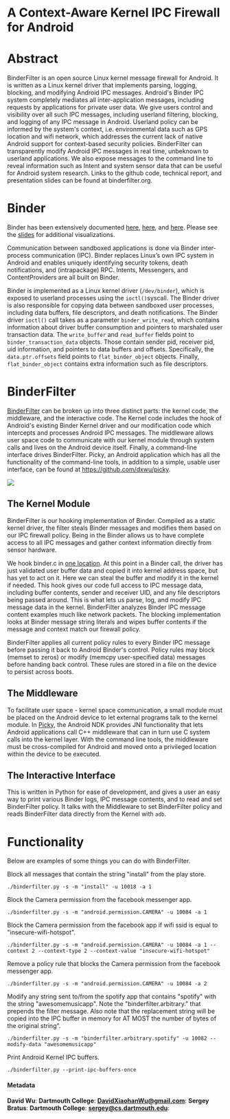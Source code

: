 # A Context-Aware Kernel IPC Firewall for Android

# Abstract

BinderFilter is an open source Linux kernel message firewall for Android. It is written as a Linux kernel driver that implements parsing, logging, blocking, and modifying Android IPC messages. Android's Binder IPC system completely mediates all inter-application messages, including requests by applications for private user data. We give users control and visibility over all such IPC messages, including userland filtering, blocking, and logging of any IPC message in Android. Userland policy can be informed by the system's context, i.e. environmental data such as GPS location and wifi network, which addresses the current lack of native Android support for context-based security policies. BinderFilter can transparently modify Android IPC messages in real time, unbeknown to userland applications. We also expose messages to the command line to reveal information such as Intent and system sensor data that can be useful for Android system research. Links to the github code, technical report, and presentation slides can be found at binderfilter.org. 


# Binder

Binder has been extensively documented [here](https://github.com/dxwu/BinderFilter/tree/master/documentation/binder-code-analysis), [here](http://www.cs.dartmouth.edu/~sergey/binderfilter/Summercon2016-slides.pdf), and [here](http://binderfilter.org/binderfilter_tr.pdf). Please see the [slides](http://www.cs.dartmouth.edu/~sergey/binderfilter/Shmoocon2017-slides.pdf) for additional visualizations.

Communication between sandboxed applications is done via Binder inter-process communication (IPC). Binder replaces
Linux’s own IPC system in Android and enables uniquely identifying security tokens, death notifications, and (intrapackage) RPC. Intents, Messengers, and ContentProviders are all built on Binder. 

Binder is implemented as a Linux kernel driver (`/dev/binder`), which is exposed to userland processes using the `ioctl()`syscall. The Binder driver is also responsible for copying data between sandboxed user processes, including data buffers, file descriptors, and death notifications. The Binder driver `ioctl()` call takes as a parameter `binder_write_read`, which contains information about driver buffer consumption and pointers to marshaled user transaction data. The `write_buffer` and `read_buffer` fields point to `binder_transaction_data` objects. Those contain sender pid, receiver pid, uid information, and pointers to data buffers and offsets. Specifically, the `data.ptr.offsets` field points to `flat_binder_object` objects. Finally, `flat_binder_object` contains extra information such as file descriptors.

# BinderFilter

[BinderFilter](https://github.com/dxwu/BinderFilter) can be broken up into three distinct parts: the kernel code, the middleware, and the interactive code. The Kernel code includes the hook of Android's existing Binder Kernel driver and our modification code which intercepts and processes Android IPC messages. The middleware allows user space code to communicate with our kernel module through system calls and lives on the Android device itself. Finally, a command-line interface drives BinderFilter. Picky, an Android application which has all the functionality of the command-line tools, in addition to a simple, usable user interface, can be found at https://github.com/dxwu/picky. 

![](https://github.com/dxwu/BinderFilter/raw/master/documentation/bf_hook.png?raw=true) 

## The Kernel Module

BinderFilter is our hooking implementation of Binder. Compiled as a static kernel driver, the filter steals Binder messages and modifies them based on our IPC firewall policy. Being in the Binder allows us to have complete access to all IPC messages and gather context information directly from sensor hardware.

We hook binder.c in [one location](http://androidxref.com/kernel_3.18/xref/drivers/staging/android/binder.c#1520). At this point in a Binder call, the driver has just validated user buffer data and copied it into kernel address space, but has yet to act on it. Here we can steal the buffer and modify it in the kernel if needed. This hook gives our code full access to IPC message data, including buffer contents, sender and receiver UID, and any file descriptors being passed around. This is what lets us parse, log, and modify IPC message data in the kernel. BinderFilter analyzes Binder IPC message content examples much like network packets. The blocking implementation looks at Binder message string literals and wipes buffer contents if the message and context match our firewall policy.

BinderFilter applies all current policy rules to every Binder IPC message before passing it back to Android Binder's control. Policy rules may block (memset to zeros) or modify (memcpy user-specified data) messages before handing back control. These rules are stored in a file on the device to persist across boots.

## The Middleware

To facilitate user space - kernel space communication, a small module must be placed on the Android device to let external programs talk to the kernel module. In [Picky](https://github.com/dxwu/picky), the Android NDK provides JNI functionality that lets Android applications call C++ middleware that can in turn use C system calls into the kernel layer. With the command line tools, the middleware must be cross-compiled for Android and moved onto a privileged location within the device to be executed.

## The Interactive Interface

This is written in Python for ease of development, and gives a user an easy way to print various Binder logs, IPC message contents, and to read and set BinderFilter policy. It talks with the Middleware to set BinderFilter policy and reads BinderFilter data directly from the Kernel with `adb`.

# Functionality

Below are examples of some things you can do with BinderFilter.

Block all messages that contain the string "install" from the play store.

`./binderfilter.py -s -m "install" -u 10018 -a 1`


Block the Camera permission from the facebook messenger app.

`./binderfilter.py -s -m "android.permission.CAMERA" -u 10084 -a 1`


Block the Camera permission from the facebook app if wifi ssid is equal to "insecure-wifi-hotspot".

`./binderfilter.py -s -m "android.permission.CAMERA" -u 10084 -a 1 --context 2 --context-type 2 --context-value "insecure-wifi-hotspot"`


Remove a policy rule that blocks the Camera permission from the facebook messenger app.

`./binderfilter.py -s -m "android.permission.CAMERA" -u 10084 -a 2`

Modify any string sent to/from the spotify app that contains "spotify" with the string "awesomemusicapp". Note the "binderfilter.arbitrary." that prepends the filter message. Also note that the replacement string will be copied into the IPC buffer in memory for AT MOST the number of bytes of the original string".

`./binderfilter.py -s -m "binderfilter.arbitrary.spotify" -u 10082 --modify-data "awesomemusicapp"`

Print Android Kernel IPC buffers.

`./binderfilter.py --print-ipc-buffers-once`


#### Metadata

**David Wu**:
**Dartmouth College**:
**DavidXiaohanWu@gmail.com**: 
**Sergey Bratus**:
**Dartmouth College**:
**sergey@cs.dartmouth.edu**: